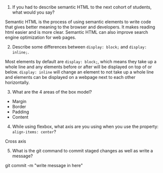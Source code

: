 1. If you had to describe semantic HTML to the next cohort of students, what would you say?

Semantic HTML is the process of using semantic elements to write code that gives better meaning to the browser and developers. It makes reading html easier and is more clear. Semantic HTML can also improve search engine optimization for web pages.

2. Describe some differences between ```display: block;``` and ```display: inline;```.

Most elements by default are `display: block;`, which means they take up a whole line and any elements before or after will be displayed on top of or below. `display: inline` will change an element to not take up a whole line and elements can be displayed on a webpage next to each other horizontally. 

3. What are the 4 areas of the box model?

- Margin
- Border
- Padding 
- Content

4. While using flexbox, what axis are you using when you use the property: ```align-items: center```?

Cross axis

5. What is the git command to commit staged changes as well as write a message? 

git commit -m "write message in here"
